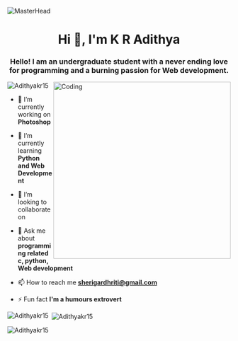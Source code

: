![MasterHead](https://i0.wp.com/vusci.blog/wp-content/uploads/2020/01/banner-for-article-2.jpg?fit=1588%2C610&ssl=1s1600/2000_600px.gif)

<h1 align="center">Hi 👋, I'm K R Adithya</h1> 
<h3 align="center">Hello! I am an undergraduate student with a never ending love for programming and a burning passion for Web development. </h3>
<img align="right"alt="Coding"width="400" src="https://cdn.dribbble.com/users/1162077/screenshots/3848914/programmer.gif">

<p align="left"> <img src="https://komarev.com/ghpvc/?username=Adithyakr15&label=Profile%20views&color=0e75b6&style=flat" alt="Adithyakr15" /> </p>

- 🔭 I’m currently working on **Photoshop**

- 🌱 I’m currently learning **Python and Web Development**

- 👯 I’m looking to collaborate on 

- 💬 Ask me about **programming related c, python, Web development**

- 📫 How to reach me **sherigardhriti@gmail.com**

- ⚡ Fun fact **I'm a humours extrovert**



<p><img align="left" src="https://github-readme-stats.vercel.app/api/top-langs?username=Adithyakr15&show_icons=true&locale=en&layout=compact" alt="Adithyakr15" /></p>

<p>&nbsp;<img align="center" src="https://github-readme-stats.vercel.app/api?username=Adithyakr15&show_icons=true&locale=en" alt="Adithyakr15" /></p>

<p><img align="center" src="https://github-readme-streak-stats.herokuapp.com/?user=Adithyakr15&" alt="Adithyakr15" /></p>
